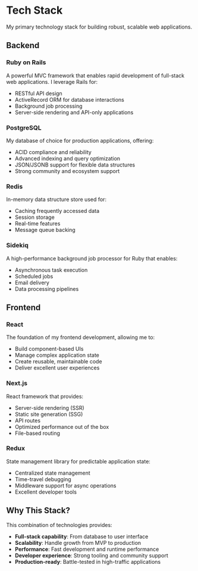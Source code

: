 # Tech Stack

My primary technology stack for building robust, scalable web applications.

## Backend

### Ruby on Rails

A powerful MVC framework that enables rapid development of full-stack web applications. I leverage Rails for:

- RESTful API design
- ActiveRecord ORM for database interactions
- Background job processing
- Server-side rendering and API-only applications

### PostgreSQL

My database of choice for production applications, offering:

- ACID compliance and reliability
- Advanced indexing and query optimization
- JSON/JSONB support for flexible data structures
- Strong community and ecosystem support

### Redis

In-memory data structure store used for:

- Caching frequently accessed data
- Session storage
- Real-time features
- Message queue backing

### Sidekiq

A high-performance background job processor for Ruby that enables:

- Asynchronous task execution
- Scheduled jobs
- Email delivery
- Data processing pipelines

## Frontend

### React

The foundation of my frontend development, allowing me to:

- Build component-based UIs
- Manage complex application state
- Create reusable, maintainable code
- Deliver excellent user experiences

### Next.js

React framework that provides:

- Server-side rendering (SSR)
- Static site generation (SSG)
- API routes
- Optimized performance out of the box
- File-based routing

### Redux

State management library for predictable application state:

- Centralized state management
- Time-travel debugging
- Middleware support for async operations
- Excellent developer tools

## Why This Stack?

This combination of technologies provides:

- **Full-stack capability**: From database to user interface
- **Scalability**: Handle growth from MVP to production
- **Performance**: Fast development and runtime performance
- **Developer experience**: Strong tooling and community support
- **Production-ready**: Battle-tested in high-traffic applications
